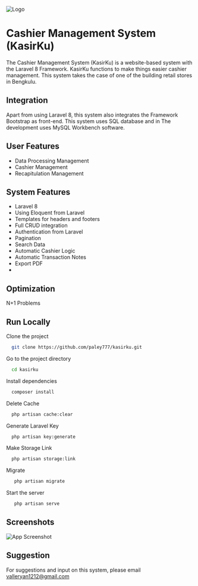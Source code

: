 
![Logo](https://i.ibb.co/7v5GWr2/Screenshot-2022-06-18-010901.png)


# Cashier Management System (KasirKu)

The Cashier Management System (KasirKu) is a website-based system
with the Laravel 8 Framework. KasirKu functions to make things easier
cashier management. This system takes the case of one of the building retail stores in Bengkulu.



## Integration
Apart from using Laravel 8, this system also integrates the Framework
Bootstrap as front-end. This system uses SQL database and in 
The development uses MySQL Workbench software.


## User Features

- Data Processing Management
- Cashier Management
- Recapitulation Management





## System Features

- Laravel 8
- Using Eloquent from Laravel
- Templates for headers and footers
- Full CRUD integration
- Authentication from Laravel
- Pagination
- Search Data
- Automatic Cashier Logic
- Automatic Transaction Notes
- Export PDF
- 
## Optimization

N+1 Problems

## Run Locally

Clone the project

```bash
  git clone https://github.com/paley777/kasirku.git
```

Go to the project directory

```bash
  cd kasirku
```

Install dependencies

```bash
  composer install
```

Delete Cache

```bash
  php artisan cache:clear
```
Generate Laravel Key

```bash
  php artisan key:generate
```
Make Storage Link

```bash
  php artisan storage:link
```
Migrate

```bash
   php artisan migrate
```
Start the server

```bash
   php artisan serve
```


## Screenshots

![App Screenshot](https://i.ibb.co/ZY8bYMG/Screenshot-2022-06-18-011302.png)


## Suggestion

For suggestions and input on this system, please email valleryan1212@gmail.com
